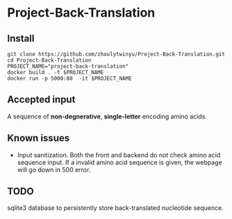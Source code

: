 # Project-Back-Translation

## Install
```
git clone https://github.com/zhoulytwinyu/Project-Back-Translation.git
cd Project-Back-Translation
PROJECT_NAME="project-back-translation"
docker build . -t $PROJECT_NAME
docker run -p 5000:80  -it $PROJECT_NAME
```

## Accepted input
A sequence of __non-degnerative__, __single-letter__ encoding amino acids.

## Known issues
* Input sanitization. Both the front and backend do not check amino acid sequence input. If a invalid amino acid sequence is given, the webpage will go down in 500 error.


## TODO
sqlite3 database to persistently store back-translated nucleotide sequence.
